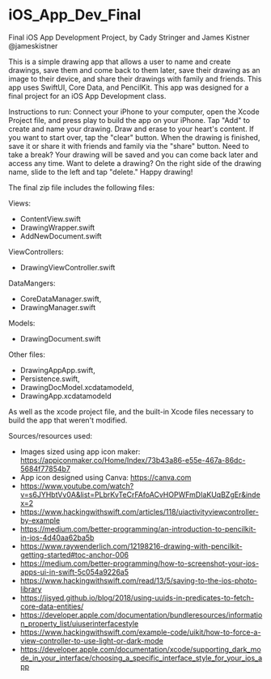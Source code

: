 # iOS_App_Dev_Final
Final iOS App Development Project, by Cady Stringer and James Kistner @jameskistner

This is a simple drawing app that allows a user to name and create drawings, save them and come back to them later, save their drawing as an image to their device, and share their drawings with family and friends. This app uses SwiftUI, Core Data, and PencilKit. This app was designed for a final project for an iOS App Development class.

Instructions to run: Connect your iPhone to your computer, open the Xcode Project file, and press play to build the app on your iPhone. Tap "Add" to create and name your drawing. Draw and erase to your heart's content. If you want to start over, tap the "clear" button. When the drawing is finished, save it or share it with friends and family via the "share" button. Need to take a break? Your drawing will be saved and you can come back later and access any time. Want to delete a drawing? On the right side of the drawing name, slide to the left and tap "delete." Happy drawing!

The final zip file includes the following files:

Views:
- ContentView.swift
- DrawingWrapper.swift
- AddNewDocument.swift

ViewControllers:
- DrawingViewController.swift

DataMangers:
- CoreDataManager.swift,
- DrawingManager.swift

Models:
- DrawingDocument.swift

Other files:
- DrawingAppApp.swift,
- Persistence.swift,
- DrawingDocModel.xcdatamodeld,
- DrawingApp.xcdatamodeld

As well as the xcode project file, and the built-in Xcode files necessary to build the app that weren't modified.

Sources/resources used:

- Images sized using app icon maker: https://appiconmaker.co/Home/Index/73b43a86-e55e-467a-86dc-5684f77854b7
- App icon designed using Canva: https://canva.com
- https://www.youtube.com/watch?v=s6JYHbtVv0A&list=PLbrKvTeCrFAfoACvHOPWFmDIaKUqBZgEr&index=2
- https://www.hackingwithswift.com/articles/118/uiactivityviewcontroller-by-example
- https://medium.com/better-programming/an-introduction-to-pencilkit-in-ios-4d40aa62ba5b
- https://www.raywenderlich.com/12198216-drawing-with-pencilkit-getting-started#toc-anchor-006
- https://medium.com/better-programming/how-to-screenshot-your-ios-apps-ui-in-swift-5c054a9226a5
- https://www.hackingwithswift.com/read/13/5/saving-to-the-ios-photo-library
- https://jisyed.github.io/blog/2018/using-uuids-in-predicates-to-fetch-core-data-entities/
- https://developer.apple.com/documentation/bundleresources/information_property_list/uiuserinterfacestyle
- https://www.hackingwithswift.com/example-code/uikit/how-to-force-a-view-controller-to-use-light-or-dark-mode
- https://developer.apple.com/documentation/xcode/supporting_dark_mode_in_your_interface/choosing_a_specific_interface_style_for_your_ios_app

